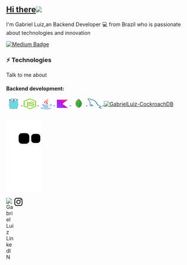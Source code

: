<a href="">

## Hi there<img src="https://github.com/TheDudeThatCode/TheDudeThatCode/blob/master/Assets/Hi.gif" width="29px"> 

</a>

I'm Gabriel Luiz,an Backend Developer 💻  from Brazil who is passionate about technologies and innovation


[![Medium Badge](https://img.shields.io/badge/-Medium-000?style=flat-square&logo=Medium&logoColor=white&&link=https://medium.com/@gabrielluizsf)](https://medium.com/@gabrielluizsf)


### ⚡ Technologies

Talk to me about



#### Backend development: 

<div style="display: inline_block">
  
<a href="https://go.dev/">
  <img align="center" alt="GabrielLuiz-Golang" height="30" width="40" src="https://raw.githubusercontent.com/devicons/devicon/master/icons/go/go-original.svg">
  </a>
  
 <a href="https://nodejs.org/en">
  <img align="center" alt="GabrielLuiz-NodeJS" height="30" width="40" src="https://raw.githubusercontent.com/devicons/devicon/master/icons/nodejs/nodejs-original.svg">
 </a>
  
  <a href="https://www.java.com/pt-BR/">
  <img align="center" alt="GabrielLuiz-Java" height="30" width="40" src="https://raw.githubusercontent.com/devicons/devicon/master/icons/java/java-original.svg">
  </a>   
 
  <a href="https://kotlinlang.org/">
  <img align="center" alt="GabrielLuiz-Java" height="30" width="40" src="https://raw.githubusercontent.com/devicons/devicon/master/icons/kotlin/kotlin-original.svg"> 
 </a>   
  
  <a href="https://www.mongodb.com/">
  <img align="center" alt="GabrielLuiz-MongoDB" height="30" width="40" src="https://raw.githubusercontent.com/devicons/devicon/master/icons/mongodb/mongodb-original.svg">
  </a>
  
  
 <a href="https://www.mysql.com/">
  <img align="center" alt="GabrielLuiz-MySQL" height="30" width="40" src="https://raw.githubusercontent.com/devicons/devicon/master/icons/mysql/mysql-original.svg">
 </a>
   
  <a href="https://cockroachlabs.cloud/">
  <img align="center" alt="GabrielLuiz-CockroachDB" height="30" width="40" src="https://cdn.worldvectorlogo.com/logos/cockroachdb.svg">
  </a>
    
</div>


<br>
<div>
  

</div>







![Snake animation](https://github.com/GabrielLuizSF/gabrielLuizsf/blob/output/github-contribution-grid-snake.svg)



<a href="https://www.linkedin.com/in/gabriel-luiz-devbackend">
  <img align="left" alt="Gabriel Luiz LinkedIN" width="22px" src="https://raw.githubusercontent.com/peterthehan/peterthehan/main/assets/linkedin.svg"/>
</a>

<a href="https://www.instagram.com/gabrielluiz_dev/">
  <img align="left" alt="Gabriel Luiz Instagram" width="22px"  src="https://raw.githubusercontent.com/zenPidgin/instagram_svg/master/instagram.svg"/>
</a>


